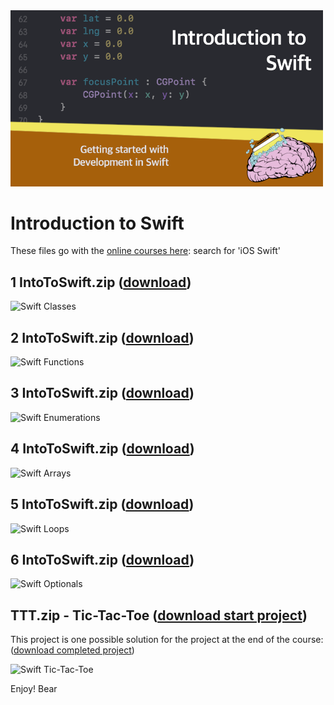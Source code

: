 <img src="https://raw.githubusercontent.com/bearc0025/onlineCourses/main/IntroToSwift/icon.png" alt="Introduction to Swift" style="width:500px;"/>

# Introduction to Swift

These files go with the [online courses here](https://amzn.to/3p0yrZk): search for 'iOS Swift'

## 1 IntoToSwift.zip ([download](https://github.com/bearc0025/onlineCourses/raw/main/IntroToSwift/1%20IntroToSwift.zip))

<img src="https://s3.amazonaws.com/CAPS-SSE/soju/ae8d/b83e46bc-4b7d-468a-b80d-1bbb24eeaa99/SOJU_IMAGE?versionId=3jOIDsHJZAaKJ4NNRRioDEqei27Iz0tG&X-Amz-Algorithm=AWS4-HMAC-SHA256&X-Amz-Date=20220809T123125Z&X-Amz-SignedHeaders=host&X-Amz-Expires=7200&X-Amz-Credential=AKIAWBV6LQ4QPLOTC37V%2F20220809%2Fus-east-1%2Fs3%2Faws4_request&X-Amz-Signature=9e0afd8e0bfc1c40ad85b19817595db0aca1b84ffe548378305618aa10fdc5eb" alt="Swift Classes" style="width:200px;"/>


## 2 IntoToSwift.zip ([download](https://github.com/bearc0025/onlineCourses/raw/main/IntroToSwift/2%20IntroToSwift.zip))

<img src="https://s3.amazonaws.com/CAPS-SSE/soju/2c5e/a87f0e7a-ff8e-40f9-8af9-2b70c37d95d7/SOJU_IMAGE?versionId=OmjqTlc8LtO.s5UGDIb9zDCTw0sNyDYy&X-Amz-Algorithm=AWS4-HMAC-SHA256&X-Amz-Date=20220809T123359Z&X-Amz-SignedHeaders=host&X-Amz-Expires=7200&X-Amz-Credential=AKIAWBV6LQ4QPLOTC37V%2F20220809%2Fus-east-1%2Fs3%2Faws4_request&X-Amz-Signature=2eeb9ca7ee5d46a36db6873006544b5835eda42b556f459d786d243139d4e9d3" alt="Swift Functions" style="width:200px;"/>

## 3 IntoToSwift.zip ([download](https://github.com/bearc0025/onlineCourses/raw/main/IntroToSwift/3%20IntroToSwift.zip))

<img src="https://s3.amazonaws.com/CAPS-SSE/soju/4876/13b49a9e-3f31-4897-9ce4-621f78b23d91/SOJU_IMAGE?versionId=m0Klwmu9A_vP_T5GIfYvNoDke3Nh4mil&X-Amz-Algorithm=AWS4-HMAC-SHA256&X-Amz-Date=20220809T123503Z&X-Amz-SignedHeaders=host&X-Amz-Expires=7200&X-Amz-Credential=AKIAWBV6LQ4QPLOTC37V%2F20220809%2Fus-east-1%2Fs3%2Faws4_request&X-Amz-Signature=edd7eac5344e404fc870e0b6723f1619ced817fe5bd69a59b6f3a04412fbfca1" alt="Swift Enumerations" style="width:200px;"/>

## 4 IntoToSwift.zip ([download](https://github.com/bearc0025/onlineCourses/raw/main/IntroToSwift/4%20IntroToSwift.zip))

<img src="https://s3.amazonaws.com/CAPS-SSE/soju/c074/f29214ff-2d0f-4631-8e75-ff650ac66e82/SOJU_IMAGE?versionId=6XWLC5WeauRhjDL6kLKWto.BjgA9Mcch&X-Amz-Algorithm=AWS4-HMAC-SHA256&X-Amz-Date=20220809T123555Z&X-Amz-SignedHeaders=host&X-Amz-Expires=7200&X-Amz-Credential=AKIAWBV6LQ4QPLOTC37V%2F20220809%2Fus-east-1%2Fs3%2Faws4_request&X-Amz-Signature=d211b5bdef70f7987dcd95d95daeabdecec477afb73a68fd2add3c52c56d76e5" alt="Swift Arrays" style="width:200px;"/>

## 5 IntoToSwift.zip ([download](https://github.com/bearc0025/onlineCourses/raw/main/IntroToSwift/5%20IntroToSwift.zip))

<img src="https://s3.amazonaws.com/CAPS-SSE/soju/9e3d/c81d7d4e-7bfb-4e59-8340-94f8aea12ea1/SOJU_IMAGE?versionId=oscjJTUiDR5SZkf94nG1H5v3i241DkGF&X-Amz-Algorithm=AWS4-HMAC-SHA256&X-Amz-Date=20220809T123624Z&X-Amz-SignedHeaders=host&X-Amz-Expires=7200&X-Amz-Credential=AKIAWBV6LQ4QPLOTC37V%2F20220809%2Fus-east-1%2Fs3%2Faws4_request&X-Amz-Signature=2682ad584e4042fe27d766ee2bdb49b7198087a8eb21100c6dbd6b4e33a55567" alt="Swift Loops" style="width:200px;"/>

## 6 IntoToSwift.zip ([download](https://github.com/bearc0025/onlineCourses/raw/main/IntroToSwift/6%20IntroToSwift.zip))

<img src="https://s3.amazonaws.com/CAPS-SSE/soju/5494/32e42b12-264a-4173-89f0-c247d7196310/SOJU_IMAGE?versionId=vl5219aJ75HGazEi1KoB4W2y5yb2Srfv&X-Amz-Algorithm=AWS4-HMAC-SHA256&X-Amz-Date=20220809T123731Z&X-Amz-SignedHeaders=host&X-Amz-Expires=7200&X-Amz-Credential=AKIAWBV6LQ4QPLOTC37V%2F20220809%2Fus-east-1%2Fs3%2Faws4_request&X-Amz-Signature=bdd5de2887f278d8aedc190c7952d85ac5711e28ca9bcfe9497169ede1bd6302" alt="Swift Optionals" style="width:200px;"/>

## TTT.zip - Tic-Tac-Toe ([download start project](https://github.com/bearc0025/onlineCourses/raw/main/IntroToSwift/TTT.zip))

This project is one possible solution for the project at the end of the course: ([download completed project](https://github.com/bearc0025/onlineCourses/raw/main/IntroToSwift/TTT_end.zip))

<img src="https://s3.amazonaws.com/CAPS-SSE/soju/3bf6/ec22f703-1071-4aee-9b2e-3bc28cb2d49f/SOJU_IMAGE?versionId=fIQ7dm1hayZnCm7xCgJogO2M5.djF7YD&X-Amz-Algorithm=AWS4-HMAC-SHA256&X-Amz-Date=20220809T123840Z&X-Amz-SignedHeaders=host&X-Amz-Expires=7200&X-Amz-Credential=AKIAWBV6LQ4QPLOTC37V%2F20220809%2Fus-east-1%2Fs3%2Faws4_request&X-Amz-Signature=99597fa1fb439bf2612c99774e7c769620eb30bb91bc7d67cf0ec9ac210a738f" alt="Swift Tic-Tac-Toe" style="width:200px;"/>

Enjoy!
Bear
